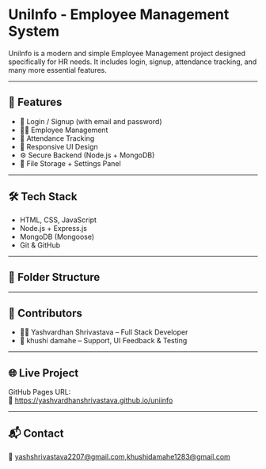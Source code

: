 # UniInfo - Employee Management System

UniInfo is a modern and simple Employee Management project designed specifically for HR needs. It includes login, signup, attendance tracking, and many more essential features.


---

## 🚀 Features

- 🔐 Login / Signup (with email and password)
- 🧑‍💼 Employee Management
- 📅 Attendance Tracking
- 🎨 Responsive UI Design
- ⚙️ Secure Backend (Node.js + MongoDB)
- 📁 File Storage + Settings Panel

---

## 🛠️ Tech Stack

- HTML, CSS, JavaScript
- Node.js + Express.js
- MongoDB (Mongoose)
- Git & GitHub

---

## 📁 Folder Structure


---

## 👥 Contributors

- 👨‍💻 Yashvardhan Shrivastava – Full Stack Developer  
- 🎤 khushi damahe – Support, UI Feedback & Testing  

---

## 🌐 Live Project

GitHub Pages URL:  
🔗 https://yashvardhanshrivastava.github.io/uniinfo

---

## 📬 Contact

📧 yashshrivastava2207@gmail.com,khushidamahe1283@gmail.com 




